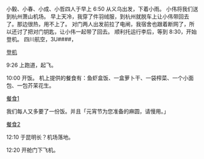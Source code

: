 小毅、小春、小成、小哲四人于早上 6:50 从义乌出发，下着小雨。
小伟将我们送到杭州萧山机场。
早上天冷，我穿了件羽绒服，到杭州就脱车上让小伟带回去了。那边很热，用不上了。
对门两人出发前拉了电闸，我宿舍也跟着断网了，所以还讨了把对门钥匙，让小伟一起带了回去。
顺利托运行李后，等到 8:30，开始登机。
四川航空，3U####，

[登机](photos\IMG_20180302_084443.jpg)

9:26 上跑道，起飞。

10:00 开饭。
机上提供的餐食有：鱼虾盒饭、一盒萝卜干、一袋榨菜、一个小面包、一包芥茉花生。

[餐食1](photos\IMG_20180302_100310.jpg)

我们每人又多要了一份饭。并且「元宵节为您准备的麻圆，请慢用。」

[餐食2](photos\IMG_20180302_101231.jpg)

12:10 于昆明长？机场落地。

12:20 开舱门下飞机。


